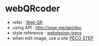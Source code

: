 # webQRcoder

- refer : [Web QR](https://webqr.com/)
- using API : http://goqr.me/api/doc
- style reference : [webdesign-trens](https://webdesign-trends.net/entry/8148)
- when edit image, use a site [PECO STEP](https://www.peko-step.com/tool/alphachannel.html)

